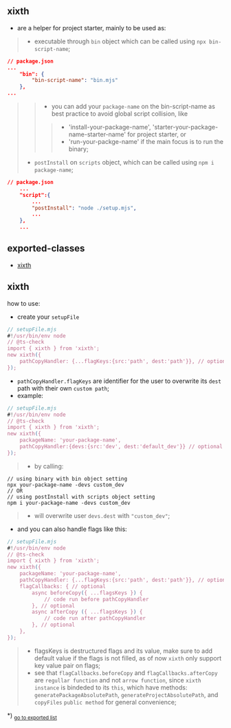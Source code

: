 ## xixth
- are a helper for project starter, mainly to be used as:
>- executable through `bin` object which can be called using `npx bin-script-name`;
```json
// package.json
...
	"bin": {
		"bin-script-name": "bin.mjs"
	},
...
```
>>- you can add your `package-name` on the bin-script-name as best practice to avoid global script collision, like 
>>>- 'install-your-package-name', 'starter-your-package-name-starter-name' for project starter, or
>>>- 'run-your-packge-name' if the main focus is to run the binary;
>- `postInstall` on `scripts` object, which can be called using `npm i package-name`;
```json
// package.json
	...
	"script":{
		...
		"postInstall": "node ./setup.mjs",
		...
	},
	...
```
## exported-classes
- [xixth](#xixth)
<h2 id="xixth">xixth</h2>

how to use:- create your `setupFile````js// setupFile.mjs#!/usr/bin/env node// @ts-checkimport { xixth } from 'xixth';new xixth({	pathCopyHandler: {...flagKeys:{src:'path', dest:'path'}}, // optional});```- `pathCopyHandler.flagKeys` are identifier for the user to overwrite its `dest` path with their own `custom path`;- example:```js// setupFile.mjs#!/usr/bin/env node// @ts-checkimport { xixth } from 'xixth';new xixth({	packageName: 'your-package-name',	pathCopyHandler:{devs:{src:'dev', dest:'default_dev'}} // optional});```>- by calling:```shell// using binary with bin object settingnpx your-package-name -devs custom_dev// OR// using postInstall with scripts object settingnpm i your-package-name -devs custom_dev```>- will overwrite user `devs.dest` with `"custom_dev"`;- and you can also handle flags like this:```js// setupFile.mjs#!/usr/bin/env node// @ts-checkimport { xixth } from 'xixth';new xixth({	packageName: 'your-package-name',	pathCopyHandler: {...flagKeys:{src:'path', dest:'path'}}, // optional	flagCallbacks: { // optional		async beforeCopy({ ...flagsKeys }) {			// code run before pathCopyHandler		}, // optional		async afterCopy ({ ...flagsKeys }) {			// code run after pathCopyHandler		}, // optional	},});```>- flagsKeys is destructured flags and its value, make sure to add default value if the flags is not filled, as of now `xixth` only support key value pair on flags;>- see that `flagCallbacks.beforeCopy` and `flagCallbacks.afterCopy` are `regullar function` and not `arrow function`, since `xixth instance` is bindeded to its `this`, which have methods: `generatePackageAbsolutePath`, `generateProjectAbsolutePath`, and `copyFiles` `public method` for general convenience;

*) <sub>[go to exported list](#exported-classes)</sub>
